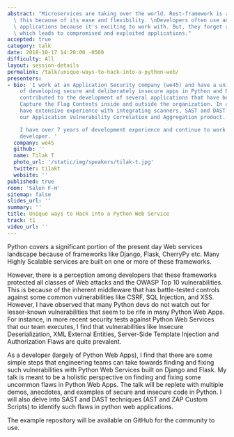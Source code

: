 ```yaml
---
abstract: "Microservices are taking over the world. Rest-framework is accelerating\
  \ this because of its ease and flexibility. \nDevelopers often use and develop REST-based\
  \ applications because it's exciting to work with. But, they forget about security\
  \ which leads to compromised and exploited applications."
accepted: true
category: talk
date: 2018-10-17 14:20:00 -0500
difficulty: All
layout: session-details
permalink: /talk/unique-ways-to-hack-into-a-python-web/
presenters:
- bio: 'I work at an Application Security company (we45) and have a unique perspective
    of developing secure and deliberately insecure apps in Python and NodeJS. I have
    contributed to the development of several applications that have been used for
    Capture the Flag Contests inside and outside the organization. In addition, I
    have extensive experience with integrating scanners, SAST and DAST toolsets into
    our Application Vulnerability Correlation and Aggregation product.

    I have over 7 years of development experience and continue to work as a full-stack
    developer. '
  company: we45
  github: ''
  name: Tilak T
  photo_url: '/static/img/speakers/tilak-t.jpg'
  twitter: ti1akt
  website: ''
published: true
room: 'Salon F-H'
sitemap: false
slides_url: ''
summary: ''
title: Unique ways to Hack into a Python Web Service
track: t1
video_url: ''
---
```


Python covers a significant portion of the present day Web services landscape because of frameworks like Django, Flask, CherryPy etc. Many Highly Scalable services are built on one or more of these frameworks.

However, there is a perception among developers that these frameworks protected all classes of Web attacks and the OWASP Top 10 vulnerabilities. This is because of the inherent middleware that has battle-tested controls against some common vulnerabilities like CSRF, SQL Injection, and XSS. However, I have observed that many Python devs do not watch out for lesser-known vulnerabilities that seem to be rife in many Python Web Apps. For instance, in more recent security tests against Python Web Services that our team executes, I find that vulnerabilities like Insecure Deserialization, XML External Entities, Server-Side Template Injection and Authorization Flaws are quite prevalent.

As a developer (largely of Python Web Apps), I find that there are some simple steps that engineering teams can take towards finding and fixing such vulnerabilities with Python Web Services built on Django and Flask. My talk is meant to be a holistic perspective on finding and fixing some uncommon flaws in Python Web Apps. The talk will be replete with multiple demos, anecdotes, and examples of secure and insecure code in Python. I will also delve into SAST and DAST techniques (AST and ZAP Custom Scripts) to identify such flaws in python web applications.

The example repository will be available on GitHub for the community to use.
